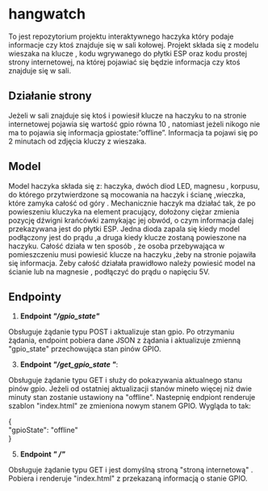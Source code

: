 # hangwatch
To jest repozytorium projektu interaktywnego haczyka który podaje informacje czy ktoś znajduje się w sali kołowej. 
Projekt składa się z modelu wieszaka na klucze , kodu wgrywanego do płytki ESP oraz kodu prostej strony internetowej,
na której pojawiać się będzie informacja czy ktoś znajduje się w sali.

 ## Działanie strony
 Jeżeli w sali znajduje się ktoś i powiesił klucze na haczyku to na stronie internetowej pojawia się wartość gpio równa 10 
, natomiast jeżeli nikogo nie ma to pojawia się informacja gpiostate:”offline”. Informacja ta pojawi się po 2 minutach od zdjęcia kluczy z wieszaka.
 ## Model
 Model haczyka składa się z: haczyka, dwóch diod LED, magnesu , korpusu, do którego przytwierdzone są mocowania na haczyk i ścianę ,wieczka, które zamyka całość od góry .
Mechanicznie haczyk ma działać tak, że po powieszeniu kluczyka na element pracujący, dołożony ciężar zmienia pozycję dźwigni krańcówki zamykając jej obwód,
o czym informacja dalej przekazywana jest do płytki ESP. Jedna dioda zapala się kiedy model podłączony jest do prądu ,a druga kiedy klucze zostaną powieszone na haczyku. 
Całość działa w ten sposób , że osoba przebywająca w pomieszczeniu musi powiesić klucze na haczyku ,żeby na stronie pojawiła się informacja. 
Żeby całość działała prawidłowo należy powiesić model na ścianie lub na magnesie , podłączyć do prądu o napięciu 5V.
## Endpointy 

 1.  **Endpoint  *"/gpio_state"***

Obsługuje żądanie typu POST i aktualizuje stan gpio. Po otrzymaniu żądania, endpoint pobiera dane JSON z żądania i aktualizuje zmienną "gpio_state" przechowująca stan pinów GPIO.

 3.  **Endpoint *"/get_gpio_state "***:
    
Obsługuje żądanie typu GET i służy do pokazywania aktualnego stanu pinów gpio. Jeżeli od ostatniej aktualizacji stanów mineło więcej niż dwie minuty stan zostanie ustawiony na "offline". Nastepnię endpiont renderuje szablon "index.html" ze zmieniona nowym stanem GPIO. Wygląda to tak: 

 {  
   "gpioState": "offline"  
 }

 5. **Endpoint *" /"***
    
Obsługuje żądanie typu GET i jest domyślną stroną "stroną internetową" . Pobiera i renderuje "index.html" z przekazaną informacją o stanie GPIO. 

